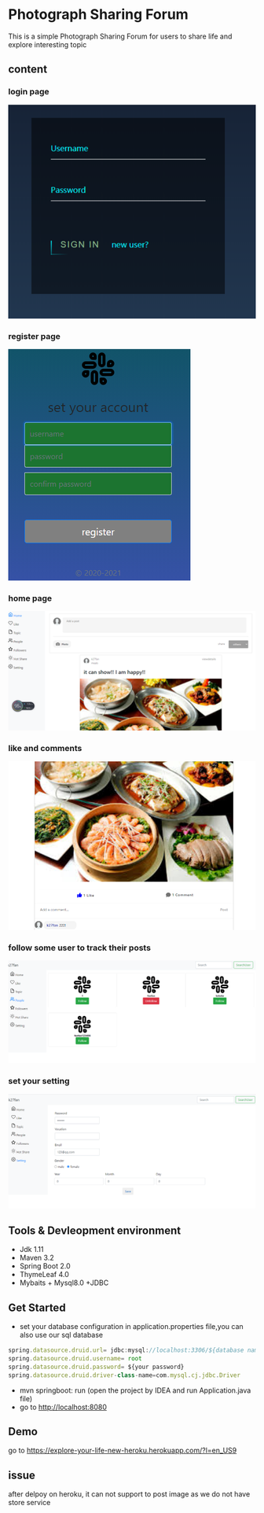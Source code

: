 # Photograph Sharing Forum
This is a simple Photograph Sharing Forum for users to share life and explore interesting topic
## content
### login page
![avatar](src/main/resources/public/sn/login.PNG)
### register page
![avatar](src/main/resources/public/sn/register.PNG)
 ### home page
 ![avatar](src/main/resources/public/sn/home.PNG)
 ### like and comments
 ![avatar](src/main/resources/public/sn/likeandcomment.PNG)
 ### follow some user to track their posts
![avatar](src/main/resources/public/sn/follow.PNG)
### set your setting
![avatar](src/main/resources/public/sn/setting.PNG)

## Tools & Devleopment environment
- Jdk 1.11
- Maven 3.2
- Spring Boot 2.0
- ThymeLeaf 4.0
- Mybaits + Mysql8.0 +JDBC

## Get Started

- set your database configuration in application.properties file,you can also use our sql database
```javascript
spring.datasource.druid.url= jdbc:mysql://localhost:3306/${database name}?useUnicode=true&characterEncoding=UTF-8&userSSL=false&serverTimezone=GMT%2B8
spring.datasource.druid.username= root
spring.datasource.druid.password= ${your password}
spring.datasource.druid.driver-class-name=com.mysql.cj.jdbc.Driver

```
- mvn springboot: run (open the project by IDEA and run Application.java file) 
- go to <http://localhost:8080> 
## Demo
go to <https://explore-your-life-new-heroku.herokuapp.com/?l=en_US9>
## issue
 after delpoy on heroku, it can not support to post image as we do not have store service

